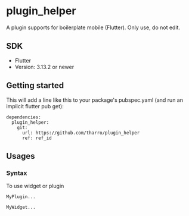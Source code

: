 # plugin_helper
A plugin supports for boilerplate mobile (Flutter). Only use, do not edit.

## SDK
 - Flutter
 - Version: 3.13.2 or newer
 
## Getting started
This will add a line like this to your package's pubspec.yaml (and run an implicit flutter pub get):
```
dependencies:
  plugin_helper:
    git:
      url: https://github.com/tharro/plugin_helper
      ref: ref_id
```

## Usages

### Syntax
To use widget or plugin 
```
MyPlugin...

MyWidget...
```